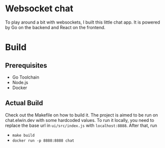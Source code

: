 # Websocket chat
To play around a bit with websockets, I built this little chat app. It is powered by Go on the backend and React on the
frontend. 

# Build
## Prerequisites
- Go Toolchain
- Node.js
- Docker

## Actual Build
Check out the Makefile on how to build it. The project is aimed to be run on chat.elwin.dev with some
hardcoded values. To run it locally, you need to replace the base url in `ui/src/index.js` with `localhost:8888`.
After that, run
- `make build`
- `docker run -p 8888:8888 chat`